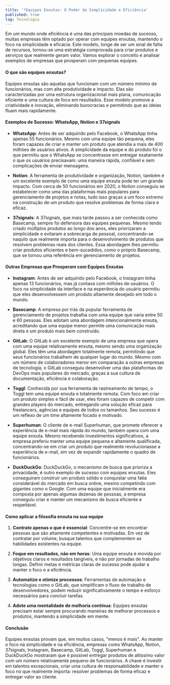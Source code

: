 ```yaml
---
title: '*Equipes Enxutas: O Poder da Simplicidade e Eficiência'
published: true
tag: Tecnologia
---
```

Em um mundo onde eficiência é uma das principais moedas de sucesso, muitas empresas têm optado por operar com equipes enxutas, mantendo o foco na simplicidade e eficácia. Este modelo, longe de ser um sinal de falta de recursos, tornou-se uma estratégia comprovada para criar produtos e serviços que realmente geram valor. Vamos explorar o conceito e analisar exemplos de empresas que prosperam com pequenas equipes.

#### **O que são equipes enxutas?**

Equipes enxutas são aquelas que funcionam com um número mínimo de funcionários, mas com alta produtividade e impacto. Elas são caracterizadas por uma estrutura organizacional mais plana, comunicação eficiente e uma cultura de foco em resultados. Esse modelo promove a criatividade e inovação, eliminando burocracias e permitindo que as ideias fluam mais rapidamente.

#### **Exemplos de Sucesso: WhatsApp, Notion e 37signals**

- **WhatsApp**: Antes de ser adquirido pelo Facebook, o WhatsApp tinha apenas 55 funcionários. Mesmo com uma equipe tão pequena, eles foram capazes de criar e manter um produto que atendia a mais de 400 milhões de usuários ativos. A simplicidade da equipe e do produto foi o que permitiu que o WhatsApp se concentrasse em entregar exatamente o que os usuários precisavam: uma maneira rápida, confiável e sem complicações de enviar mensagens.

- **Notion**: A ferramenta de produtividade e organização, Notion, também é um excelente exemplo de como uma equipe enxuta pode ter um grande impacto. Com cerca de 50 funcionários em 2020, o Notion conseguiu se estabelecer como uma das plataformas mais populares para gerenciamento de projetos e notas, tudo isso graças a um foco extremo na construção de um produto que resolve problemas de forma clara e eficaz.

- **37signals**: A 37signals, que mais tarde passou a ser conhecida como Basecamp, sempre foi defensora das equipes pequenas. Mesmo tendo criado múltiplos produtos ao longo dos anos, eles priorizaram a simplicidade e evitaram a sobrecarga de pessoal, concentrando-se naquilo que realmente importa para o desenvolvimento de produtos que resolvem problemas reais dos clientes. Essa abordagem lhes permitiu criar produtos eficientes e bem-sucedidos, como o próprio Basecamp, que se tornou uma referência em gerenciamento de projetos.

#### **Outras Empresas que Prosperam com Equipes Enxutas**

- **Instagram**: Antes de ser adquirido pelo Facebook, o Instagram tinha apenas 13 funcionários, mas já contava com milhões de usuários. O foco na simplicidade da interface e na experiência do usuário permitiu que eles desenvolvessem um produto altamente desejado em todo o mundo.

- **Basecamp**: A empresa por trás da popular ferramenta de gerenciamento de projetos trabalha com uma equipe que varia entre 50 e 60 pessoas. Eles adotam uma abordagem intencionalmente enxuta, acreditando que uma equipe menor permite uma comunicação mais direta e um produto mais bem construído.

- **GitLab**: O GitLab é um excelente exemplo de uma empresa que opera com uma equipe relativamente enxuta, mesmo sendo uma organização global. Eles têm uma abordagem totalmente remota, permitindo que seus funcionários trabalhem de qualquer lugar do mundo. Mesmo com um número de colaboradores menor em comparação a outras empresas de tecnologia, o GitLab conseguiu desenvolver uma das plataformas de DevOps mais populares do mercado, graças à sua cultura de documentação, eficiência e colaboração.

- **Toggl**: Conhecida por sua ferramenta de rastreamento de tempo, o Toggl tem uma equipe enxuta e totalmente remota. Com foco em criar um produto simples e fácil de usar, eles foram capazes de competir com grandes players do mercado, entregando uma solução eficaz para freelancers, agências e equipes de todos os tamanhos. Seu sucesso é um reflexo de um time altamente focado e motivado.

- **Superhuman**: O cliente de e-mail Superhuman, que promete oferecer a experiência de e-mail mais rápida do mundo, também opera com uma equipe enxuta. Mesmo recebendo investimentos significativos, a empresa preferiu manter uma equipe pequena e altamente qualificada, concentrando-se em criar um produto que realmente revolucionasse a experiência de e-mail, em vez de expandir rapidamente o quadro de funcionários.

- **DuckDuckGo**: DuckDuckGo, o mecanismo de busca que prioriza a privacidade, é outro exemplo de sucesso com equipes enxutas. Eles conseguiram construir um produto sólido e conquistar uma fatia considerável do mercado em busca online, mesmo competindo com gigantes como o Google. Com uma equipe que inicialmente era composta por apenas algumas dezenas de pessoas, a empresa conseguiu criar e manter um mecanismo de busca eficiente e respeitável.

#### **Como aplicar a filosofia enxuta na sua equipe**

1. **Contrate apenas o que é essencial**: Concentre-se em encontrar pessoas que são altamente competentes e motivadas. Em vez de contratar por volume, busque talentos que complementem as habilidades existentes na equipe.

2. **Foque em resultados, não em horas**: Uma equipe enxuta é movida por objetivos claros e resultados tangíveis, e não por jornadas de trabalho longas. Definir metas e métricas claras de sucesso pode ajudar a manter o foco e a eficiência.

3. **Automatize e otimize processos**: Ferramentas de automação e tecnologias como o GitLab, que simplificam o fluxo de trabalho de desenvolvedores, podem reduzir significativamente o tempo e esforço necessários para concluir tarefas.

4. **Adote uma mentalidade de melhoria contínua**: Equipes enxutas precisam estar sempre procurando maneiras de melhorar processos e produtos, mantendo a simplicidade em mente.

#### **Conclusão**

Equipes enxutas provam que, em muitos casos, "menos é mais". Ao manter o foco na simplicidade e na eficiência, empresas como WhatsApp, Notion, 37signals, Instagram, Basecamp, GitLab, Toggl, Superhuman e DuckDuckGo mostraram que é possível entregar produtos de altíssimo valor com um número relativamente pequeno de funcionários. A chave é investir em talentos excepcionais, criar uma cultura de responsabilidade e manter o foco no que realmente importa: resolver problemas de forma eficaz e entregar valor ao cliente.

